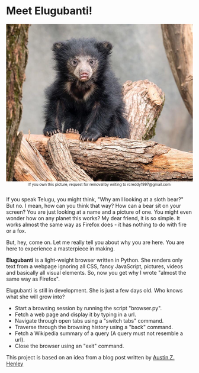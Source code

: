 <h1>Meet Elugubanti!</h1>
<div align="center" style="font-size:10px">
<img src = "nother.jpg"><br>
If you own this picture, request for removal by writing to rcreddy1997@gmail.com
<br>
<br>
</div>
<p>If you speak Telugu, you might think, "Why am I looking at a sloth bear?" But no. I mean, how can you think that way? How can a bear sit on your screen? You are just looking at a name and a picture of one. You might even wonder how on any planet this works? My dear friend, it is so simple. It works almost the same way as Firefox does - it has nothing to do with fire or a fox.</p>

<p>But, hey, come on. Let me really tell you about why you are here. You are here to experience a masterpiece in making.</p> 

<p><b>Elugubanti</b> is a light-weight browser written in Python. She renders only text from a webpage ignoring all CSS, fancy JavaScript, pictures, videos and basically all visual elements. So, now you get why I wrote "almost the same way as Firefox". </p>

<p>Elugubanti is still in development. She is just a few days old. Who knows what she will grow into?</p>  
<ul>
<li> Start a browsing session by running the script "browser.py".</li>
<li> Fetch a web page and display it by typing in a url.</li>
<li> Navigate through open tabs using a "switch tabs" command.</li>
<li> Traverse through the browsing history using a "back" command.</li>
<li> Fetch a Wikipedia summary of a query (A query must not resemble a url).</li>
<li> Close the browser using an "exit" command.</li>
</ul>

<footer>This project is based on an idea from a blog post written by <a href="http://web.eecs.utk.edu/~azh/blog/morechallengingprojects.html"> Austin Z. Henley</footer>
